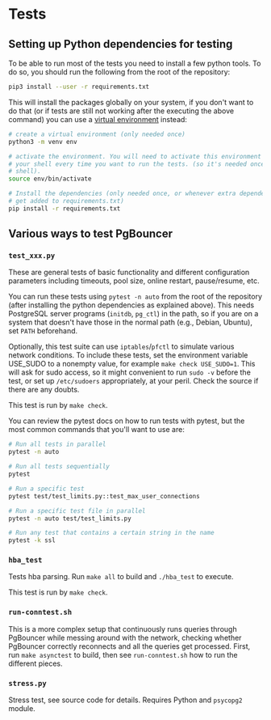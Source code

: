 Tests
=====

## Setting up Python dependencies for testing

To be able to run most of the tests you need to install a few python tools.  To
do so, you should run the following from the root of the repository:

```bash
pip3 install --user -r requirements.txt
```

This will install the packages globally on your system, if you don't want to do
that (or if tests are still not working after the executing the above command) you can use a
[virtual environment][1] instead:
```bash
# create a virtual environment (only needed once)
python3 -m venv env

# activate the environment. You will need to activate this environment in
# your shell every time you want to run the tests. (so it's needed once per
# shell).
source env/bin/activate

# Install the dependencies (only needed once, or whenever extra dependencies
# get added to requirements.txt)
pip install -r requirements.txt
```

[1]: https://packaging.python.org/en/latest/guides/installing-using-pip-and-virtual-environments/#creating-a-virtual-environment


## Various ways to test PgBouncer

### `test_xxx.py`

These are general tests of basic functionality and different configuration
parameters including timeouts, pool size, online restart, pause/resume, etc.

You can run these tests using `pytest -n auto` from the root of the repository
(after installing the python dependencies as explained above). This needs
PostgreSQL server programs (`initdb`, `pg_ctl`) in the path, so if you are on a
system that doesn't have those in the normal path (e.g., Debian, Ubuntu), set
`PATH` beforehand.

Optionally, this test suite can use `iptables`/`pfctl` to simulate various
network conditions.  To include these tests, set the environment variable
USE_SUDO to a nonempty value, for example `make check USE_SUDO=1`.  This will
ask for sudo access, so it might convenient to run `sudo -v` before the test, or
set up `/etc/sudoers` appropriately, at your peril.  Check the source if there
are any doubts.

This test is run by `make check`.

You can review the pytest docs on how to run tests with pytest, but the most
common commands that you'll want to use are:

```bash
# Run all tests in parallel
pytest -n auto

# Run all tests sequentially
pytest

# Run a specific test
pytest test/test_limits.py::test_max_user_connections

# Run a specific test file in parallel
pytest -n auto test/test_limits.py

# Run any test that contains a certain string in the name
pytest -k ssl
```


### `hba_test`

Tests hba parsing.  Run `make all` to build and `./hba_test` to execute.

This test is run by `make check`.


### `run-conntest.sh`

This is a more complex setup that continuously runs queries through PgBouncer
while messing around with the network, checking whether PgBouncer correctly
reconnects and all the queries get processed.  First, run `make asynctest`
to build, then see `run-conntest.sh` how to run the different pieces.

### `stress.py`

Stress test, see source code for details.  Requires Python and `psycopg2` module.

